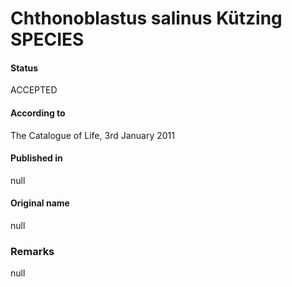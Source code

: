 # Chthonoblastus salinus Kützing SPECIES

#### Status
ACCEPTED

#### According to
The Catalogue of Life, 3rd January 2011

#### Published in
null

#### Original name
null

### Remarks
null